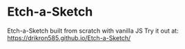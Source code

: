 # Etch-a-Sketch
Etch-a-Sketch built from scratch with vanilla JS
Try it out at:
https://drikron585.github.io/Etch-a-Sketch/
